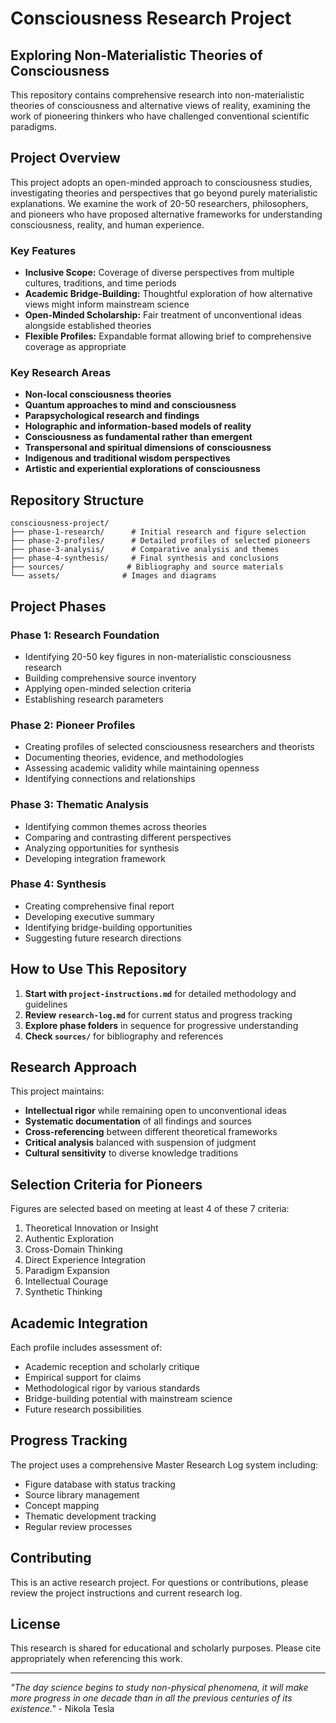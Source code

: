 # Consciousness Research Project

## Exploring Non-Materialistic Theories of Consciousness

This repository contains comprehensive research into non-materialistic theories of consciousness and alternative views of reality, examining the work of pioneering thinkers who have challenged conventional scientific paradigms.

## Project Overview

This project adopts an open-minded approach to consciousness studies, investigating theories and perspectives that go beyond purely materialistic explanations. We examine the work of 20-50 researchers, philosophers, and pioneers who have proposed alternative frameworks for understanding consciousness, reality, and human experience.

### Key Features

- **Inclusive Scope:** Coverage of diverse perspectives from multiple cultures, traditions, and time periods
- **Academic Bridge-Building:** Thoughtful exploration of how alternative views might inform mainstream science
- **Open-Minded Scholarship:** Fair treatment of unconventional ideas alongside established theories
- **Flexible Profiles:** Expandable format allowing brief to comprehensive coverage as appropriate

### Key Research Areas

- **Non-local consciousness theories**
- **Quantum approaches to mind and consciousness**
- **Parapsychological research and findings**
- **Holographic and information-based models of reality**
- **Consciousness as fundamental rather than emergent**
- **Transpersonal and spiritual dimensions of consciousness**
- **Indigenous and traditional wisdom perspectives**
- **Artistic and experiential explorations of consciousness**

## Repository Structure

```
consciousness-project/
├── phase-1-research/      # Initial research and figure selection
├── phase-2-profiles/      # Detailed profiles of selected pioneers
├── phase-3-analysis/      # Comparative analysis and themes
├── phase-4-synthesis/     # Final synthesis and conclusions
├── sources/              # Bibliography and source materials
└── assets/              # Images and diagrams
```

## Project Phases

### Phase 1: Research Foundation
- Identifying 20-50 key figures in non-materialistic consciousness research
- Building comprehensive source inventory
- Applying open-minded selection criteria
- Establishing research parameters

### Phase 2: Pioneer Profiles
- Creating profiles of selected consciousness researchers and theorists
- Documenting theories, evidence, and methodologies
- Assessing academic validity while maintaining openness
- Identifying connections and relationships

### Phase 3: Thematic Analysis
- Identifying common themes across theories
- Comparing and contrasting different perspectives
- Analyzing opportunities for synthesis
- Developing integration framework

### Phase 4: Synthesis
- Creating comprehensive final report
- Developing executive summary
- Identifying bridge-building opportunities
- Suggesting future research directions

## How to Use This Repository

1. **Start with `project-instructions.md`** for detailed methodology and guidelines
2. **Review `research-log.md`** for current status and progress tracking
3. **Explore phase folders** in sequence for progressive understanding
4. **Check `sources/`** for bibliography and references

## Research Approach

This project maintains:
- **Intellectual rigor** while remaining open to unconventional ideas
- **Systematic documentation** of all findings and sources
- **Cross-referencing** between different theoretical frameworks
- **Critical analysis** balanced with suspension of judgment
- **Cultural sensitivity** to diverse knowledge traditions

## Selection Criteria for Pioneers

Figures are selected based on meeting at least 4 of these 7 criteria:
1. Theoretical Innovation or Insight
2. Authentic Exploration
3. Cross-Domain Thinking
4. Direct Experience Integration
5. Paradigm Expansion
6. Intellectual Courage
7. Synthetic Thinking

## Academic Integration

Each profile includes assessment of:
- Academic reception and scholarly critique
- Empirical support for claims
- Methodological rigor by various standards
- Bridge-building potential with mainstream science
- Future research possibilities

## Progress Tracking

The project uses a comprehensive Master Research Log system including:
- Figure database with status tracking
- Source library management
- Concept mapping
- Thematic development tracking
- Regular review processes

## Contributing

This is an active research project. For questions or contributions, please review the project instructions and current research log.

## License

This research is shared for educational and scholarly purposes. Please cite appropriately when referencing this work.

---

*"The day science begins to study non-physical phenomena, it will make more progress in one decade than in all the previous centuries of its existence."* - Nikola Tesla